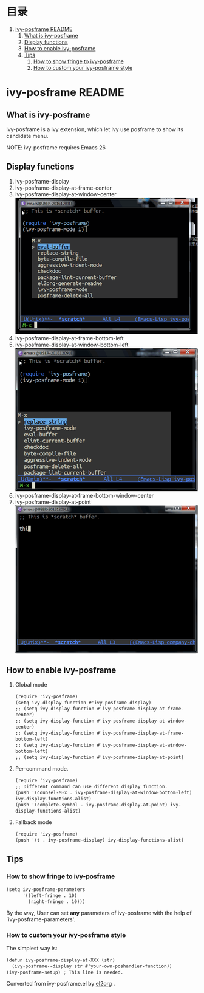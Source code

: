 
# &#30446;&#24405;

1.  [ivy-posframe README](#orgf04a3ef)
    1.  [What is ivy-posframe](#org9bf1330)
    2.  [Display functions](#orga76454a)
    3.  [How to enable ivy-posframe](#org422a15a)
    4.  [Tips](#org80ae3b7)
        1.  [How to show fringe to ivy-posframe](#org1592d0f)
        2.  [How to custom your ivy-posframe style](#org0aa3f21)


<a id="orgf04a3ef"></a>

# ivy-posframe README


<a id="org9bf1330"></a>

## What is ivy-posframe

ivy-posframe is a ivy extension, which let ivy use posframe
to show its candidate menu.

NOTE: ivy-posframe requires Emacs 26


<a id="orga76454a"></a>

## Display functions

1.  ivy-posframe-display
2.  ivy-posframe-display-at-frame-center
3.  ivy-posframe-display-at-window-center
    ![img](./snapshots/ivy-posframe-display-at-window-center.gif)
4.  ivy-posframe-display-at-frame-bottom-left
5.  ivy-posframe-display-at-window-bottom-left
    ![img](./snapshots/ivy-posframe-display-at-window-bottom-left.gif)
6.  ivy-posframe-display-at-frame-bottom-window-center
7.  ivy-posframe-display-at-point
    ![img](./snapshots/ivy-posframe-display-at-point.gif)


<a id="org422a15a"></a>

## How to enable ivy-posframe

1.  Global mode

        (require 'ivy-posframe)
        (setq ivy-display-function #'ivy-posframe-display)
        ;; (setq ivy-display-function #'ivy-posframe-display-at-frame-center)
        ;; (setq ivy-display-function #'ivy-posframe-display-at-window-center)
        ;; (setq ivy-display-function #'ivy-posframe-display-at-frame-bottom-left)
        ;; (setq ivy-display-function #'ivy-posframe-display-at-window-bottom-left)
        ;; (setq ivy-display-function #'ivy-posframe-display-at-point)
2.  Per-command mode.

        (require 'ivy-posframe)
        ;; Different command can use different display function.
        (push '(counsel-M-x . ivy-posframe-display-at-window-bottom-left) ivy-display-functions-alist)
        (push '(complete-symbol . ivy-posframe-display-at-point) ivy-display-functions-alist)
3.  Fallback mode

        (require 'ivy-posframe)
        (push '(t . ivy-posframe-display) ivy-display-functions-alist)


<a id="org80ae3b7"></a>

## Tips


<a id="org1592d0f"></a>

### How to show fringe to ivy-posframe

    (setq ivy-posframe-parameters
          '((left-fringe . 10)
            (right-fringe . 10)))

By the way, User can set **any** parameters of ivy-posframe with
the help of \`ivy-posframe-parameters'.


<a id="org0aa3f21"></a>

### How to custom your ivy-posframe style

The simplest way is:

    (defun ivy-posframe-display-at-XXX (str)
      (ivy-posframe--display str #'your-own-poshandler-function))
    (ivy-posframe-setup) ; This line is needed.



Converted from ivy-posframe.el by [el2org](https://github.com/tumashu/el2org) .